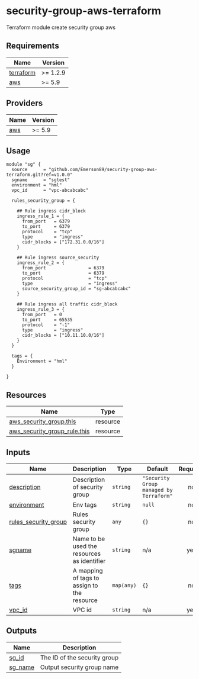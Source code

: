 # security-group-aws-terraform

Terraform module create security group aws

## Requirements

| Name | Version |
|------|---------|
| <a name="requirement_terraform"></a> [terraform](#requirement\_terraform) | >= 1.2.9 |
| <a name="requirement_aws"></a> [aws](#requirement\_aws) | >= 5.9 |

## Providers

| Name | Version |
|------|---------|
| <a name="provider_aws"></a> [aws](#provider\_aws) | >= 5.9 |

## Usage

```hcl
module "sg" {
  source      = "github.com/Emerson89/security-group-aws-terraform.git?ref=v1.0.0"
  sgname      = "sgtest"
  environment = "hml"
  vpc_id      = "vpc-abcabcabc"

  rules_security_group = {
    
    ## Rule ingress cidr_block
    ingress_rule_1 = {
      from_port   = 6379
      to_port     = 6379
      protocol    = "tcp"
      type        = "ingress"
      cidr_blocks = ["172.31.0.0/16"]
    }
    
    ## Rule ingress source_security
    ingress_rule_2 = {
      from_port                = 6379
      to_port                  = 6379
      protocol                 = "tcp"
      type                     = "ingress"
      source_security_group_id = "sg-abcabcabc"
    }
    
    ## Rule ingress all traffic cidr_block
    ingress_rule_3 = {
      from_port   = 0
      to_port     = 65535
      protocol    = "-1"
      type        = "ingress"
      cidr_blocks = ["10.11.10.0/16"]
    }
  }

  tags = {
    Environment = "hml"
  }

}
```

## Resources

| Name | Type |
|------|------|
| [aws_security_group.this](https://registry.terraform.io/providers/hashicorp/aws/latest/docs/resources/security_group) | resource |
| [aws_security_group_rule.this](https://registry.terraform.io/providers/hashicorp/aws/latest/docs/resources/security_group_rule) | resource |

## Inputs

| Name | Description | Type | Default | Required |
|------|-------------|------|---------|:--------:|
| <a name="input_description"></a> [description](#input\_description) | Description of security group | `string` | `"Security Group managed by Terraform"` | no |
| <a name="input_environment"></a> [environment](#input\_environment) | Env tags | `string` | `null` | no |
| <a name="input_rules_security_group"></a> [rules\_security\_group](#input\_rules\_security\_group) | Rules security group | `any` | `{}` | no |
| <a name="input_sgname"></a> [sgname](#input\_sgname) | Name to be used the resources as identifier | `string` | n/a | yes |
| <a name="input_tags"></a> [tags](#input\_tags) | A mapping of tags to assign to the resource | `map(any)` | `{}` | no |
| <a name="input_vpc_id"></a> [vpc\_id](#input\_vpc\_id) | VPC id | `string` | n/a | yes |

## Outputs

| Name | Description |
|------|-------------|
| <a name="output_sg_id"></a> [sg\_id](#output\_sg\_id) | The ID of the security group |
| <a name="output_sg_name"></a> [sg\_name](#output\_sg\_name) | Output security group name |
